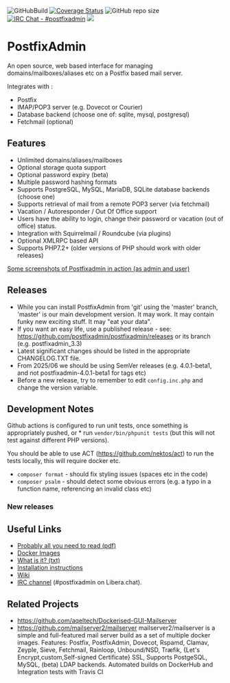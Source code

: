 ![GitHubBuild](https://github.com/postfixadmin/postfixadmin/workflows/GitHubBuild/badge.svg)
[![Coverage Status](https://coveralls.io/repos/github/postfixadmin/postfixadmin/badge.svg?branch=master)](https://coveralls.io/github/postfixadmin/postfixadmin?branch=master)
![GitHub repo size](https://img.shields.io/github/repo-size/postfixadmin/postfixadmin)
[![IRC Chat - #postfixadmin](https://img.shields.io/badge/IRC%20libera-brightgreen.svg)](https://web.libera.chat/#postfixadmin)
  <a href="https://github.com/postfixadmin/postfixadmin/pulse" alt="Activity">
        <img src="https://img.shields.io/github/commit-activity/m/postfixadmin/postfixadmin" /></a>
        
# PostfixAdmin 

An open source, web based interface for managing domains/mailboxes/aliases etc on a Postfix based mail server.

Integrates with :

 - Postfix
 - IMAP/POP3 server (e.g. Dovecot or Courier)
 - Database backend (choose one of: sqlite, mysql, postgresql)
 - Fetchmail (optional)

## Features

 - Unlimited domains/aliases/mailboxes 
 - Optional storage quota support
 - Optional password expiry (beta)
 - Multiple password hashing formats 
 - Supports PostgreSQL, MySQL, MariaDB, SQLite database backends (choose one)
 - Supports retrieval of mail from a remote POP3 server (via fetchmail)
 - Vacation / Autoresponder / Out Of Office support
 - Users have the ability to login, change their password or vacation (out of office) status.
 - Integration with Squirrelmail / Roundcube (via plugins)
 - Optional XMLRPC based API 
 - Supports PHP7.2+ (older versions of PHP should work with older releases)

[Some screenshots of Postfixadmin in action (as admin and user)](DOCUMENTS/screenshots/README.md)

## Releases 

 - While you can install PostfixAdmin from 'git' using the 'master' branch, 'master' is our main development version. It may work. It may contain funky new exciting stuff. It may "eat your data".
 - If you want an easy life, use a published release - see: https://github.com/postfixadmin/postfixadmin/releases or its branch (e.g. postfixadmin_3.3)
 - Latest significant changes should be listed in the appropriate CHANGELOG.TXT file.
 - From 2025/06 we should be using SemVer releases (e.g. 4.0.1-beta1, and not postfixadmin-4.0.1-beta1 for tags etc)
 - Before a new release, try to remember to edit `config.inc.php` and change the version variable.

## Development Notes

Github actions is configured to run unit tests, once something is appropriately pushed, or * run `vendor/bin/phpunit tests` (but this will not test against different PHP versions). 

You should be able to use ACT (https://github.com/nektos/act) to run the tests locally, this will require docker etc.

 * `composer format` - should fix styling issues (spaces etc in the code)
 * `composer psalm`  - should detect some obvious errors (e.g. a typo in a function name, referencing an invalid class etc)

### New releases 

## Useful Links

 - [Probably all you need to read (pdf)](http://blog.cboltz.de/uploads/postfixadmin-30-english.pdf)
 - [Docker Images](https://github.com/postfixadmin/docker)
 - [What is it? (txt)](/DOCUMENTS/POSTFIXADMIN.txt)
 - [Installation instructions](/INSTALL.TXT)
 - [Wiki](https://sourceforge.net/p/postfixadmin/wiki/)
 - [IRC channel](irc://irc.libera.chat/#postfixadmin) (#postfixadmin on Libera.chat).


## Related Projects

 - https://github.com/aqeltech/Dockerised-GUI-Mailserver 
 - https://github.com/mailserver2/mailserver 
   mailserver2/mailserver is a simple and full-featured mail server build as a set of multiple docker images. Features:
   Postfix, PostfixAdmin, Dovecot, Rspamd, Clamav, Zeyple, Sieve, Fetchmail, Rainloop, Unbound/NSD, Træfik, {Let's Encrypt,custom,Self-signed Certificate} SSL, Supports PostgeSQL, MySQL, (beta) LDAP backends. Automated builds on DockerHub and Integration tests with Travis CI


